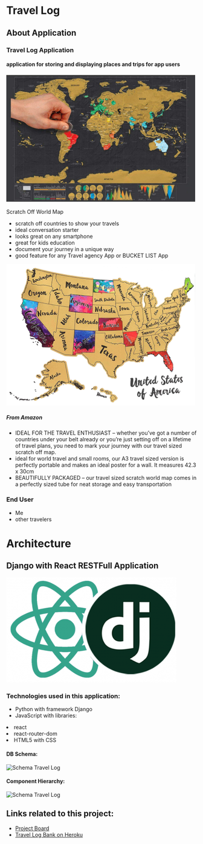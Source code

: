 # Travel Log
## About Application
### Travel Log Application  
#### application for storing and displaying places and trips for app users
<img src="./Documentation/Images/world002.jpg" alt="Map of WORLD" width="500">

Scratch Off World Map
- scratch off countries to show your travels
- ideal conversation starter
- looks great on any smartphone
- great for kids education
- document your journey in a unique way
- good feature for any Travel agency App or BUCKET LIST App

<img src="./Documentation/Images/USA002.png" alt="Map of USA" width="500">

##### From Amazon 
- IDEAL FOR THE TRAVEL ENTHUSIAST – whether you’ve got a number of countries under your belt already or you’re just setting off on a lifetime of travel plans, you need to mark your journey with our travel sized scratch off map.
- ideal for world travel and small rooms, our A3 travel sized version is perfectly portable and makes an ideal poster for a wall. It measures 42.3 x 30cm
- BEAUTIFULLY PACKAGED – our travel sized scratch world map comes in a perfectly sized tube for neat storage and easy transportation

### End User
<ul>
    <li>Me</li>
    <li>other travelers</li>
</ul>

# Architecture

## Django with React RESTFull Application

<img src="./Documentation/Images/ReactJS-Django.png" alt="React+Django Full Stack Architecture" width="450">

### Technologies used in this application:
<ul>
<li>Python with framework Django</li>
<li>JavaScript with libraries:</li>
</ul>
    <li>react</li>
    <li>react-router-dom</li>
</ul>
<li>HTML5 with CSS</li>
</ul>
 

#### DB Schema:
<img src="./Documentation/Images/dbSchema01.png" alt="Schema Travel Log">

#### Component Hierarchy:
<img src="./Documentation/Images/ComponentHierarchy001v01.png" alt="Schema Travel Log
"  width="600">

## Links related to this project:

<ul>
<li><a href="https://github.com/Silvia42/TravelLog/projects/1">Project Board</a></li>

<li><a href="https://mycodebank.herokuapp.com">Travel Log Bank on Heroku</a></li>

</ul>
<br>
